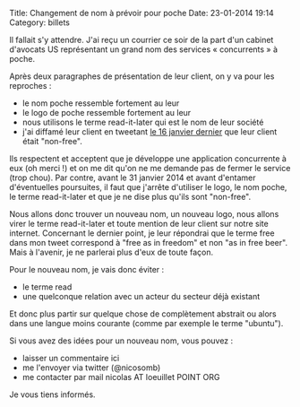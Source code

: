 Title: Changement de nom à prévoir pour poche
Date: 23-01-2014 19:14
Category: billets

Il fallait s'y attendre. J'ai reçu un courrier ce soir de la part d'un cabinet d'avocats US représentant un grand nom des services « concurrents » à poche.

Après deux paragraphes de présentation de leur client, on y va pour les reproches :

* le nom poche ressemble fortement au leur
* le logo de poche ressemble fortement au leur
* nous utilisons le terme read-it-later qui est le nom de leur société
* j'ai diffamé leur client en tweetant [le 16 janvier dernier](https://twitter.com/wallabagapp/status/423786365944225792) que leur client était "non-free".

Ils respectent et acceptent que je développe une application concurrente à eux (oh merci !) et on me dit qu'on ne me demande pas de fermer le service (trop chou).
Par contre, avant le 31 janvier 2014 et avant d'entamer d'éventuelles poursuites, il faut que j'arrête d'utiliser le logo, le nom poche, le terme read-it-later et que je ne dise plus qu'ils sont "non-free".

Nous allons donc trouver un nouveau nom, un nouveau logo, nous allons virer le terme read-it-later et toute mention de leur client sur notre site internet.
Concernant le dernier point, je leur répondrai que le terme free dans mon tweet correspond à "free as in freedom" et non "as in free beer". Mais à l'avenir, je ne parlerai plus d'eux de toute façon.

Pour le nouveau nom, je vais donc éviter :

* le terme read
* une quelconque relation avec un acteur du secteur déjà existant

Et donc plus partir sur quelque chose de complètement abstrait ou alors dans une langue moins courante (comme par exemple le terme "ubuntu").

Si vous avez des idées pour un nouveau nom, vous pouvez :

* laisser un commentaire ici
* me l'envoyer via twitter (@nicosomb)
* me contacter par mail nicolas AT loeuillet POINT ORG

Je vous tiens informés.
